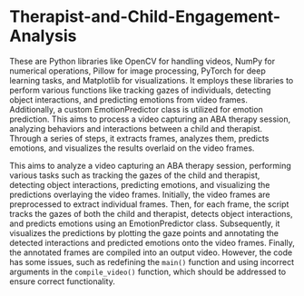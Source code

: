 # Therapist-and-Child-Engagement-Analysis

These are Python libraries like OpenCV for handling videos, NumPy for numerical operations, Pillow for image processing, PyTorch for deep learning tasks, and Matplotlib for visualizations. It employs these libraries to perform various functions like tracking gazes of individuals, detecting object interactions, and predicting emotions from video frames. Additionally, a custom EmotionPredictor class is utilized for emotion prediction. This aims to process a video capturing an ABA therapy session, analyzing behaviors and interactions between a child and therapist. Through a series of steps, it extracts frames, analyzes them, predicts emotions, and visualizes the results overlaid on the video frames.

This aims to analyze a video capturing an ABA therapy session, performing various tasks such as tracking the gazes of the child and therapist, detecting object interactions, predicting emotions, and visualizing the predictions overlaying the video frames. Initially, the video frames are preprocessed to extract individual frames. Then, for each frame, the script tracks the gazes of both the child and therapist, detects object interactions, and predicts emotions using an EmotionPredictor class. Subsequently, it visualizes the predictions by plotting the gaze points and annotating the detected interactions and predicted emotions onto the video frames. Finally, the annotated frames are compiled into an output video. However, the code has some issues, such as redefining the `main()` function and using incorrect arguments in the `compile_video()` function, which should be addressed to ensure correct functionality.
